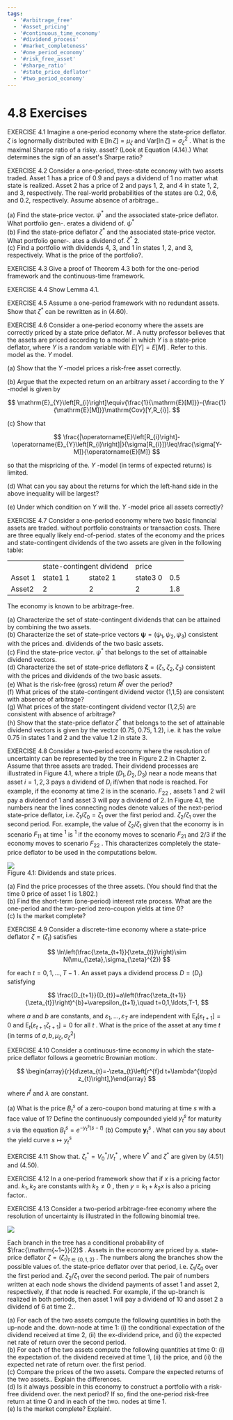 ```yaml
---
tags:
  - '#arbitrage_free'
  - '#asset_pricing'
  - '#continuous_time_economy'
  - '#dividend_process'
  - '#market_completeness'
  - '#one_period_economy'
  - '#risk_free_asset'
  - '#sharpe_ratio'
  - '#state_price_deflator'
  - '#two_period_economy'
---
```

# 4.8 Exercises  

EXERCISE 4.1 Imagine a one-period economy where the state-price deflator. $\zeta$ is lognormally distributed with $\operatorname{E}[\ln\zeta]=\mu_{\zeta}$ and $\mathrm{Var}[\ln\zeta]=\sigma_{\zeta}^{2}$ . What is the maximal Sharpe ratio of a risky. asset? (Look at Equation (4.14).) What determines the sign of an asset's Sharpe ratio?  

EXERCISE 4.2 Consider a one-period, three-state economy with two assets traded. Asset 1 has a price of 0.9 and pays a dividend of 1 no matter what state is realized. Asset 2 has a price of 2 and pays 1, 2, and 4 in state 1, 2, and 3, respectively. The real-world probabilities of the states are 0.2, 0.6, and 0.2, respectively. Assume absence of arbitrage..  

(a) Find the state-price vector. $\psi^{*}$ and the associated state-price deflator. What portfolio gen-. erates a dividend of. $\psi^{*}$   
(b) Find the state-price deflator $\zeta^{*}$ and the associated state-price vector. What portfolio gener-. ates a dividend of. $\zeta^{\ast}$ 2.   
(c) Find a portfolio with dividends 4, 3, and 1 in states 1, 2, and 3, respectively. What is the price of the portfolio?.  

EXERCISE 4.3 Give a proof of Theorem 4.3 both for the one-period framework and the continuous-time framework.  

EXERCISE 4.4 Show Lemma 4.1.  

EXERCISE 4.5 Assume a one-period framework with no redundant assets. Show that $\zeta^{*}$ can be rewritten as in (4.60).  

EXERCISE 4.6 Consider a one-period economy where the assets are correctly priced by a state price deflator. $M$ . A nutty professor believes that the assets are priced according to a model in which $Y$ is a state-price deflator, where $Y$ is a random variable with $E[Y]=E[M]$ . Refer to this. model as the. $Y$ model.  

(a) Show that the $Y$ -model prices a risk-free asset correctly.  

(b) Argue that the expected return on an arbitrary asset $i$ according to the $Y$ -model is given by  

$$
\mathrm{E}_{Y}\left[R_{i}\right]\equiv{\frac{1}{\mathrm{E}[M]}}-{\frac{1}{\mathrm{E}[M]}}\mathrm{Cov}[Y,R_{i}].
$$  

(c) Show that  

$$
\frac{|\operatorname{E}\left[R_{i}\right]-\operatorname{E}_{Y}\left[R_{i}\right]|}{\sigma[R_{i}]}\leq\frac{\sigma[Y-M]}{\operatorname{E}[M]}
$$  

so that the mispricing of the. $Y$ -model (in terms of expected returns) is limited.  

(d) What can you say about the returns for which the left-hand side in the above inequality will be largest?  

(e) Under which condition on $Y$ will the. $Y$ -model price all assets correctly?  

EXERCISE 4.7 Consider a one-period economy where two basic financial assets are traded. without portfolio constraints or transaction costs. There are three equally likely end-of-period. states of the economy and the prices and state-contingent dividends of the two assets are given in the following table:  

<html><body><table><tr><td></td><td colspan="2">state-contingent dividend</td><td>price</td><td></td></tr><tr><td>Asset 1</td><td>state1 1</td><td>state2 1</td><td>state3 0</td><td>0.5</td></tr><tr><td>Asset2</td><td>2</td><td>2</td><td>2</td><td>1.8</td></tr></table></body></html>  

The economy is known to be arbitrage-free.  

(a) Characterize the set of state-contingent dividends that can be attained by combining the two assets.   
(b) Characterize the set of state-price vectors ${\pmb{\psi}}=(\psi_{1},\psi_{2},\psi_{3})$ consistent with the prices and. dividends of the two basic assets.   
(c) Find the state-price vector. $\psi^{*}$ that belongs to the set of attainable dividend vectors.   
(d) Characterize the set of state-price deflators ${\boldsymbol{\zeta}}=(\zeta_{1},\zeta_{2},\zeta_{3})$ consistent with the prices and dividends of the two basic assets.   
(e) What is the risk-free (gross) return $R^{f}$ over the period?   
(f) What prices of the state-contingent dividend vector (1,1,5) are consistent with absence of arbitrage?   
(g) What prices of the state-contingent dividend vector (1,2,5) are consistent with absence of arbitrage?   
(h) Show that the state-price deflator $\zeta^{*}$ that belongs to the set of attainable dividend vectors is given by the vector (0.75, 0.75, 1.2), i.e. it has the value 0.75 in states 1 and 2 and the value 1.2 in state 3.  

EXERCISE 4.8 Consider a two-period economy where the resolution of uncertainty can be represented by the tree in Figure 2.2 in Chapter 2. Assume that three assets are traded. Their dividend processes are illustrated in Figure 4.1, where a triple $(D_{1},D_{2},D_{3})$ near a node means that asset $i={1,2,3}$ pays a dividend of $D_{i}$ if/when that node is reached. For example, if the economy at time 2 is in the scenario. $F_{22}$ , assets 1 and 2 will pay a dividend of 1 and asset 3 will pay a dividend of 2. In Figure 4.1, the numbers near the lines connecting nodes denote values of the next-period state-price deflator, i.e. $\zeta_{1}/\zeta_{0}=\zeta_{1}$ over the first period and. $\zeta_{2}/\zeta_{1}$ over the second period. For. example, the value of $\zeta_{2}/\zeta_{1}$ given that the economy is in scenario $F_{11}$ at time $^{1}$ is $^{1}$ if the economy moves to scenario $F_{21}$ and $2/3$ if the economy moves to scenario $F_{22}$ . This characterizes completely the state-price deflator to be used in the computations below.  

![](9ecf41d112b9045cdd64941fa06bf9669f56618f613c5d14cc382d51b161b720.jpg)  
Figure 4.1: Dividends and state prices.  

(a) Find the price processes of the three assets. (You should find that the time 0 price of asset 1 is 1.802.)   
(b) Find the short-term (one-period) interest rate process. What are the one-period and the two-period zero-coupon yields at time 0?   
(c) Is the market complete?  

EXERCISE 4.9 Consider a discrete-time economy where a state-price deflator $\zeta=\left(\zeta_{t}\right)$ satisfies  

$$
\ln\left(\frac{\zeta_{t+1}}{\zeta_{t}}\right)\sim N(\mu_{\zeta},\sigma_{\zeta}^{2})
$$  

for each $t=0,1,\ldots,T-1$ . An asset pays a dividend process $D=\left(D_{t}\right)$ satisfying  

$$
\frac{D_{t+1}}{D_{t}}=a\left(\frac{\zeta_{t+1}}{\zeta_{t}}\right)^{b}+\varepsilon_{t+1},\quad t=0,1,\ldots,T-1,
$$  

where $a$ and $b$ are constants, and $\varepsilon_{1},\ldots,\varepsilon_{T}$ are independent with $\mathrm{E}_{t}[\varepsilon_{t+1}]=0$ and $\mathrm{E}_{t}[\varepsilon_{t+1}\zeta_{t+1}]=0$ for all $t$ . What is the price of the asset at any time $t$ (in terms of $a,b,\mu_{\zeta},\sigma_{\zeta}^{2})$  

EXERCISE 4.10 Consider a continuous-time economy in which the state-price deflator follows a geometric Brownian motion:.  

$$
\begin{array}{r}{d\zeta_{t}=-\zeta_{t}\left[r^{f}d t+\lambda^{\top}d z_{t}\right],}\end{array}
$$  

where $r^{f}$ and $\lambda$ are constant.  

(a) What is the price $B_{t}^{s}$ of a zero-coupon bond maturing at time $s$ with a face value of 1? Define the continuously compounded yield $y_{t}^{s}$ for maturity $s$ via the equation $B_{t}^{s}=e^{-y_{t}^{s}(s-t)}$ (b) Compute $\boldsymbol y_{t}^{s}$ . What can you say about the yield curve $s\mapsto y_{t}^{s}$  

EXERCISE 4.11 Show that. $\zeta_{t}^{*}=V_{0}^{*}/V_{t}^{*}$ , where $V^{*}$ and $\zeta^{*}$ are given by (4.51) and (4.50).  

EXERCISE 4.12 In a one-period framework show that if $x$ is a pricing factor and. $k_{1},k_{2}$ are constants with $k_{2}\neq0$ , then $y=k_{1}+k_{2}x$ is also a pricing factor..  

EXERCISE 4.13 Consider a two-period arbitrage-free economy where the resolution of uncertainty is illustrated in the following binomial tree.  

![](21962c625e82cc0c10adca08392d14d9efd2cc8649ef86fb744d2d27c92c18dc.jpg)  

Each branch in the tree has a conditional probability of $\frac{\mathrm{~1~}}{2}$ . Assets in the economy are priced by a. state-price deflator $\zeta=\left(\zeta_{t}\right)_{t\in\{0,1,2\}}$ . The numbers along the branches show the possible values of. the state-price deflator over that period, i.e. $\zeta_{1}/\zeta_{0}$ over the first period and. $\zeta_{2}/\zeta_{1}$ over the second period. The pair of numbers written at each node shows the dividend payments of asset 1 and asset 2, respectively, if that node is reached. For example, if the up-branch is realized in both periods, then asset 1 will pay a dividend of 10 and asset 2 a dividend of 6 at time 2..  

(a) For each of the two assets compute the following quantities in both the up-node and the. down-node at time 1: (i) the conditional expectation of the dividend received at time 2, (ii) the ex-dividend price, and (ii) the expected net rate of return over the second period.   
(b) For each of the two assets compute the following quantities at time 0: (i) the expectation of. the dividend received at time 1, (ii) the price, and (ii) the expected net rate of return over. the first period.   
(c) Compare the prices of the two assets. Compare the expected returns of the two assets.. Explain the differences.   
(d) Is it always possible in this economy to construct a portfolio with a risk-free dividend over. the next period? If so, find the one-period risk-free return at time O and in each of the two. nodes at time 1.   
(e) Is the market complete? Explain!.  
